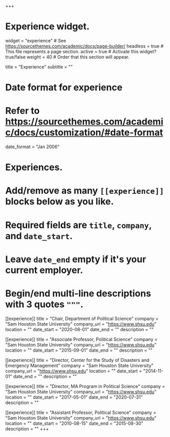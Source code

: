+++
# Experience widget.
widget = "experience"  # See https://sourcethemes.com/academic/docs/page-builder/
headless = true  # This file represents a page section.
active = true  # Activate this widget? true/false
weight = 40  # Order that this section will appear.

title = "Experience"
subtitle = ""

# Date format for experience
#   Refer to https://sourcethemes.com/academic/docs/customization/#date-format
date_format = "Jan 2006"

# Experiences.
#   Add/remove as many `[[experience]]` blocks below as you like.
#   Required fields are `title`, `company`, and `date_start`.
#   Leave `date_end` empty if it's your current employer.
#   Begin/end multi-line descriptions with 3 quotes `"""`.
[[experience]]
  title = "Chair, Department of Political Science"
  company = "Sam Houston State University"
  company_url = "https://www.shsu.edu"
  location = ""
  date_start = "2020-08-01"
  date_end = ""
  description = ""

[[experience]]
  title = "Associate Professor, Political Science"
  company = "Sam Houston State University"
  company_url = "https://www.shsu.edu"
  location = ""
  date_start = "2015-09-01"
  date_end = ""
  description = ""
  
[[experience]]
  title = "Director, Center for the Study of Disasters and Emergency Management"
  company = "Sam Houston State University"
  company_url = "https://www.shsu.edu"
  location = ""
  date_start = "2014-11-01"
  date_end = ""
  description = ""

[[experience]]
  title = "Director, MA Program in Political Science"
  company = "Sam Houston State University"
  company_url = "https://www.shsu.edu"
  location = ""
  date_start = "2017-05-01"
  date_end = "2020-07-31"
  description = ""

[[experience]]
  title = "Assistant Professor, Political Science"
  company = "Sam Houston State University"
  company_url = "https://www.shsu.edu"
  location = ""
  date_start = "2010-08-15"
  date_end = "2015-08-30"
  description = ""
+++
